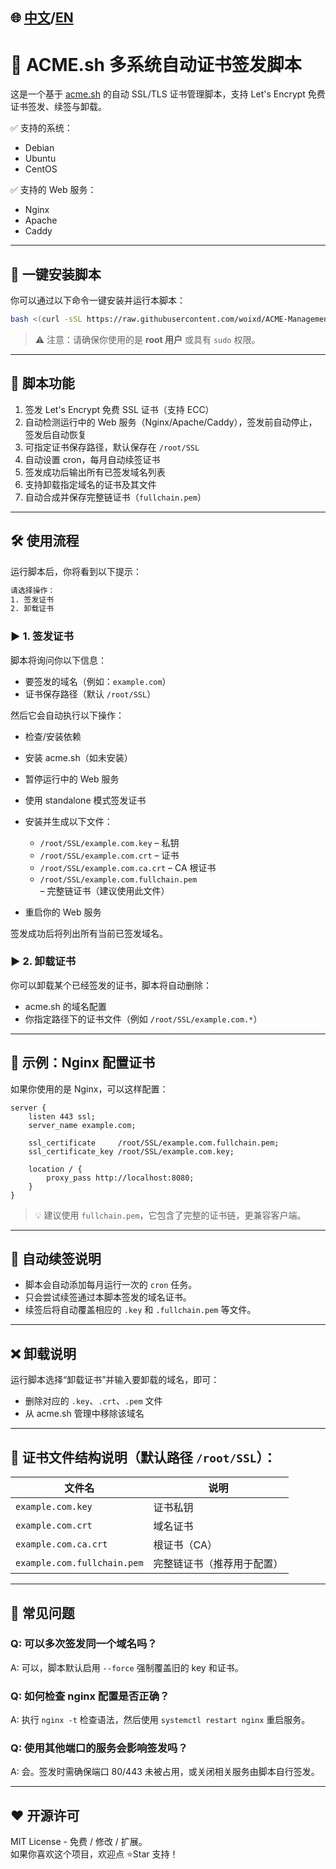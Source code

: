 ## 🌐 [中文](https://github.com/woixd/ACME-Management/blob/main/README-%E4%B8%AD%E6%96%87.md)/[EN](https://github.com/woixd/ACME-Management/blob/main/README.md)

# 📜 ACME.sh 多系统自动证书签发脚本

这是一个基于 [acme.sh](https://github.com/acmesh-official/acme.sh) 的自动 SSL/TLS 证书管理脚本，支持 Let's Encrypt 免费证书签发、续签与卸载。

✅ 支持的系统：
- Debian
- Ubuntu
- CentOS

✅ 支持的 Web 服务：
- Nginx
- Apache
- Caddy

---

## 🚀 一键安装脚本

你可以通过以下命令一键安装并运行本脚本：

```bash
bash <(curl -sSL https://raw.githubusercontent.com/woixd/ACME-Management/refs/heads/main/ACME_CN.sh)
```

> ⚠️ 注意：请确保你使用的是 **root 用户** 或具有 `sudo` 权限。

---

## 🔧 脚本功能

1. 签发 Let's Encrypt 免费 SSL 证书（支持 ECC）
2. 自动检测运行中的 Web 服务（Nginx/Apache/Caddy），签发前自动停止，签发后自动恢复
3. 可指定证书保存路径，默认保存在 `/root/SSL`
4. 自动设置 cron，每月自动续签证书
5. 签发成功后输出所有已签发域名列表
6. 支持卸载指定域名的证书及其文件
7. 自动合成并保存完整链证书（`fullchain.pem`）

---

## 🛠️ 使用流程

运行脚本后，你将看到以下提示：

```bash
请选择操作：
1. 签发证书
2. 卸载证书
```

### ▶️ 1. 签发证书

脚本将询问你以下信息：

- 要签发的域名（例如：`example.com`）
- 证书保存路径（默认 `/root/SSL`）

然后它会自动执行以下操作：

- 检查/安装依赖
- 安装 acme.sh（如未安装）
- 暂停运行中的 Web 服务
- 使用 standalone 模式签发证书
- 安装并生成以下文件：
  - `/root/SSL/example.com.key` – 私钥
  - `/root/SSL/example.com.crt` – 证书
  - `/root/SSL/example.com.ca.crt` – CA 根证书
  - `/root/SSL/example.com.fullchain.pem` – 完整链证书（建议使用此文件）

- 重启你的 Web 服务

签发成功后将列出所有当前已签发域名。

### ▶️ 2. 卸载证书

你可以卸载某个已经签发的证书，脚本将自动删除：

- acme.sh 的域名配置
- 你指定路径下的证书文件（例如 `/root/SSL/example.com.*`）

---

## 🧩 示例：Nginx 配置证书

如果你使用的是 Nginx，可以这样配置：

```nginx
server {
    listen 443 ssl;
    server_name example.com;

    ssl_certificate     /root/SSL/example.com.fullchain.pem;
    ssl_certificate_key /root/SSL/example.com.key;

    location / {
        proxy_pass http://localhost:8080;
    }
}
```

> 💡 建议使用 `fullchain.pem`，它包含了完整的证书链，更兼容客户端。

---

## 🔁 自动续签说明

- 脚本会自动添加每月运行一次的 `cron` 任务。
- 只会尝试续签通过本脚本签发的域名证书。
- 续签后将自动覆盖相应的 `.key` 和 `.fullchain.pem` 等文件。

---

## ❌ 卸载说明

运行脚本选择“卸载证书”并输入要卸载的域名，即可：

- 删除对应的 `.key`、`.crt`、`.pem` 文件
- 从 acme.sh 管理中移除该域名

---

## 📂 证书文件结构说明（默认路径 `/root/SSL`）：

| 文件名 | 说明 |
|--------|------|
| `example.com.key` | 证书私钥 |
| `example.com.crt` | 域名证书 |
| `example.com.ca.crt` | 根证书（CA） |
| `example.com.fullchain.pem` | 完整链证书（推荐用于配置） |

---

## 📢 常见问题

### Q: 可以多次签发同一个域名吗？
A: 可以，脚本默认启用 `--force` 强制覆盖旧的 key 和证书。

### Q: 如何检查 nginx 配置是否正确？
A: 执行 `nginx -t` 检查语法，然后使用 `systemctl restart nginx` 重启服务。

### Q: 使用其他端口的服务会影响签发吗？
A: 会。签发时需确保端口 80/443 未被占用，或关闭相关服务由脚本自行签发。

---

## ❤️ 开源许可

MIT License - 免费 / 修改 / 扩展。  
如果你喜欢这个项目，欢迎点 ⭐Star 支持！
